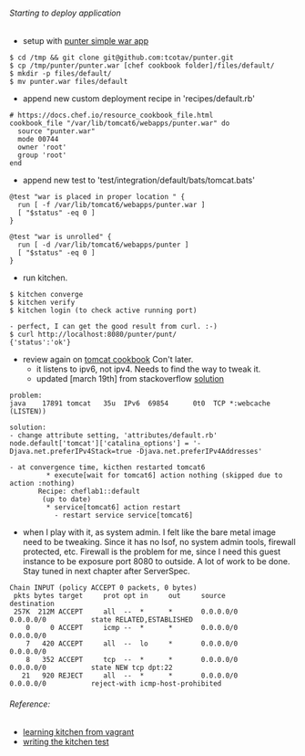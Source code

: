 ###### Starting to deploy application
  * setup with [punter simple war app](https://github.com/tcotav/punter)
```
$ cd /tmp && git clone git@github.com:tcotav/punter.git
$ cp /tmp/punter/punter.war [chef cookbook folder]/files/default/
$ mkdir -p files/default/
$ mv punter.war files/default
```
  * append new custom deployment recipe in 'recipes/default.rb'
```
# https://docs.chef.io/resource_cookbook_file.html
cookbook_file "/var/lib/tomcat6/webapps/punter.war" do
  source "punter.war"
  mode 00744
  owner 'root'
  group 'root'
end
```
  * append new test to 'test/integration/default/bats/tomcat.bats'
```
@test "war is placed in proper location " {
  run [ -f /var/lib/tomcat6/webapps/punter.war ]
  [ "$status" -eq 0 ]
}

@test "war is unrolled" {
  run [ -d /var/lib/tomcat6/webapps/punter ]
  [ "$status" -eq 0 ]
}
```
  * run kitchen.
```
$ kitchen converge
$ kitchen verify
$ kitchen login (to check active running port)

- perfect, I can get the good result from curl. :-)
$ curl http://localhost:8080/punter/punt/
{'status':'ok'}
```

*  review again on [tomcat cookbook](https://supermarket.chef.io/cookbooks/tomcat) Con't later.
   - it listens to ipv6, not ipv4. Needs to find the way to tweak it.
   - updated [march 19th] from stackoverflow [solution](http://serverfault.com/questions/390840/how-does-one-get-tomcat-to-bind-to-ipv4-address)

```
problem:
java    17891 tomcat   35u  IPv6  69854      0t0  TCP *:webcache (LISTEN))
```
```
solution:
- change attribute setting, 'attributes/default.rb'
node.default['tomcat']['catalina_options'] = '-Djava.net.preferIPv4Stack=true -Djava.net.preferIPv4Addresses'

- at convergence time, kicthen restarted tomcat6
         * execute[wait for tomcat6] action nothing (skipped due to action :nothing)
       Recipe: cheflab1::default
        (up to date)
         * service[tomcat6] action restart
           - restart service service[tomcat6]
```

* when I play with it, as system admin. I felt like the bare metal image need to be tweaking. Since it has no lsof, no system admin tools, firewall protected, etc. Firewall is the problem for me, since I need this guest instance to be exposure port 8080 to outside. A lot of work to be done. Stay tuned in next chapter after ServerSpec.
```
Chain INPUT (policy ACCEPT 0 packets, 0 bytes)
 pkts bytes target     prot opt in     out     source               destination
 257K  212M ACCEPT     all  --  *      *       0.0.0.0/0            0.0.0.0/0           state RELATED,ESTABLISHED
    0     0 ACCEPT     icmp --  *      *       0.0.0.0/0            0.0.0.0/0
    7   420 ACCEPT     all  --  lo     *       0.0.0.0/0            0.0.0.0/0
    8   352 ACCEPT     tcp  --  *      *       0.0.0.0/0            0.0.0.0/0           state NEW tcp dpt:22
   21   920 REJECT     all  --  *      *       0.0.0.0/0            0.0.0.0/0           reject-with icmp-host-prohibited
```
###### Reference:
   * [learning kitchen from vagrant](https://github.com/test-kitchen/kitchen-vagrant)
   * [writing the kitchen test](http://kitchen.ci/docs/getting-started/writing-server-test)
